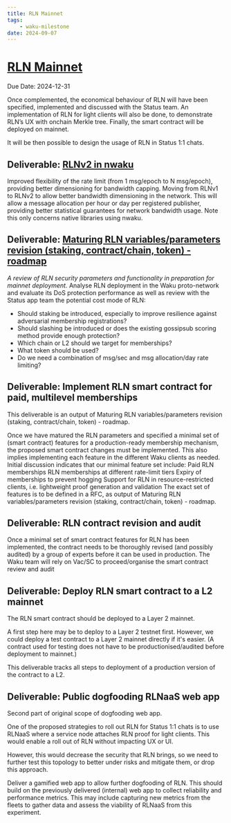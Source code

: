 ```yaml
---
title: RLN Mainnet
tags:
    - waku-milestone
date: 2024-09-07
---
```


# [RLN Mainnet](https://github.com/waku-org/pm/milestone/34)

Due Date: 2024-12-31

Once complemented, the economical behaviour of RLN will have been specified, implemented and discussed with the Status team.
An implementation of RLN for light clients will also be done, to demonstrate RLN’s UX with onchain Merkle tree.
Finally, the smart contract will be deployed on mainnet.

It will be then possible to design the usage of RLN in Status 1:1 chats.

## Deliverable: [RLNv2 in nwaku](https://github.com/waku-org/pm/issues/204)

Improved flexibility of the rate limit (from 1 msg/epoch to N msg/epoch), providing better dimensioning for bandwidth capping.
Moving from RLNv1 to RLNv2 to allow better bandwidth dimensioning in the network. This will allow a message allocation per hour or day per registered publisher, providing better statistical guarantees for network bandwidth usage.
Note this only concerns native libraries using nwaku.

## Deliverable: [Maturing RLN variables/parameters revision (staking, contract/chain, token) - roadmap](https://github.com/waku-org/pm/issues/205)

*A review of RLN security parameters and functionality in preparation for mainnet deployment.*
Analyse RLN deployment in the Waku proto-network and evaluate its DoS protection performance as well as review with the Status app team the potential cost mode of RLN:
- Should staking be introduced, especially to improve resilience against adversarial membership registrations?
- Should slashing be introduced or does the existing gossipsub scoring method provide enough protection?
- Which chain or L2 should we target for memberships?
- What token should be used?
- Do we need a combination of msg/sec and msg allocation/day rate limiting?


## Deliverable: Implement RLN smart contract for paid, multilevel memberships

This deliverable is an output of Maturing RLN variables/parameters revision (staking, contract/chain, token) - roadmap.

Once we have matured the RLN parameters and specified a minimal set of (smart contract) features for a production-ready membership mechanism, the proposed smart contract changes must be implemented. This also implies implementing each feature in the different Waku clients as needed.
Initial discussion indicates that our minimal feature set include:
Paid RLN memberships
RLN memberships at different rate-limit tiers
Expiry of memberships to prevent hogging
Support for RLN in resource-restricted clients, i.e. lightweight proof generation and validation
The exact set of features is to be defined in a RFC, as output of Maturing RLN variables/parameters revision (staking, contract/chain, token) - roadmap.

## Deliverable: RLN contract revision and audit

Once a minimal set of smart contract features for RLN has been implemented, the contract needs to be thoroughly revised (and possibly audited) by a group of experts before it can be used in production.
The Waku team will rely on Vac/SC to proceed/organise the smart contract review and audit

## Deliverable: Deploy RLN smart contract to a L2 mainnet

The RLN smart contract should be deployed to a Layer 2 mainnet.

A first step here may be to deploy to a Layer 2 testnet first. However, we could deploy a test contract to a Layer 2 mainnet directly if it's easier. (A contract used for testing does not have to be productionised/audited before deployment to mainnet.)

This deliverable tracks all steps to deployment of a production version of the contract to a L2.

## Deliverable: Public dogfooding RLNaaS web app
Second part of original scope of dogfooding web app.

One of the proposed strategies to roll out RLN for Status 1:1 chats is to use RLNaaS where a service node attaches RLN proof for light clients. This would enable a roll out of RLN without impacting UX or UI.

However, this would decrease the security that RLN brings, so we need to further test this topology to better under risks and mitigate them, or drop this approach.

Deliver a gamified web app to allow further dogfooding of RLN. This should build on the previously delivered (internal) web app to collect reliability and performance metrics.
This may include capturing new metrics from the fleets to gather data and assess the viability of RLNaaS from this experiment.
